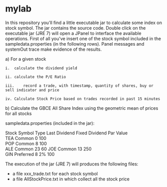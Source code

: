 # mylab

In this repository you'll find a little executable jar to calculate some index on stock symbol.
The jar contains the source code.
Double click on the executable jar (JRE 7) will open a JPanel to interface the available operations.
First of all you've insert one of the stock symbol included in the sampledata.properties (in the following rows).
Panel messages and systemOut trace make evidence of the results.

a)	For a given stock

    i.	calculate the dividend yield
  
    ii.	calculate the P/E Ratio
  
    iii.	record a trade, with timestamp, quantity of shares, buy or sell indicator and price
  
    iv.	Calculate Stock Price based on trades recorded in past 15 minutes

b)	Calculate the GBCE All Share Index using the geometric mean of prices for all stocks


sampledata.properties (included in the jar):

Stock Symbol	Type	Last Dividend	Fixed Dividend	Par Value	
TEA	          Common	    0		                      100	
POP	          Common	    8		                      100	
ALE	          Common	    23		                       60
JOE	          Common	    13		                     250	
GIN	          Preferred	     8	          2%	          100	


The execution of the jar (JRE 7) will produces the following files:
- a file xxx_trade.txt for each stock symbol
- a file AllStockPrice.txt in which collect all the stock price 
 
